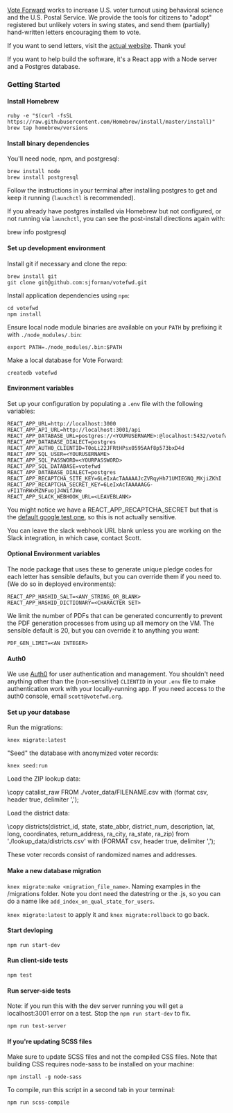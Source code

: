 [Vote Forward](https://votefwd.org) works to increase U.S. voter turnout using behavioral science and the U.S. Postal Service. We provide the tools for citizens to "adopt" registered but unlikely voters in swing states, and send them (partially) hand-written letters encouraging them to vote.

If you want to send letters, visit the [actual website](https://votefwd.org). Thank you!

If you want to help build the software, it's a React app with a Node server and a Postgres database.

### Getting Started

#### Install Homebrew

	ruby -e "$(curl -fsSL https://raw.githubusercontent.com/Homebrew/install/master/install)"
	brew tap homebrew/versions

#### Install binary dependencies

You'll need node, npm, and postgresql:

	brew install node
	brew install postgresql

Follow the instructions in your terminal after installing postgres to get and keep it running (`launchctl` is recommended).

If you already have postgres installed via Homebrew but not configured, or not
running via `launchctl`, you can see the post-install directions again with:

  brew info postgresql

#### Set up development environment

Install git if necessary and clone the repo:

	brew install git
	git clone git@github.com:sjforman/votefwd.git

Install application dependencies using `npm`:

	cd votefwd
	npm install

Ensure local node module binaries are available on your `PATH` by prefixing it
with `./node_modules/.bin`:

    export PATH=./node_modules/.bin:$PATH

Make a local database for Vote Forward:

	createdb votefwd

#### Environment variables

Set up your configuration by populating a `.env` file with the following
variables:

	REACT_APP_URL=http://localhost:3000
	REACT_APP_API_URL=http://localhost:3001/api
	REACT_APP_DATABASE_URL=postgres://<YOURUSERNAME>:@localhost:5432/votefwd
	REACT_APP_DATABASE_DIALECT=postgres
	REACT_APP_AUTH0_CLIENTID=T0oLi22JFRtHPsx0595AAf8p573bxD4d
	REACT_APP_SQL_USER=<YOURUSERNAME>
	REACT_APP_SQL_PASSWORD=<YOURPASSWORD>
	REACT_APP_SQL_DATABASE=votefwd
	REACT_APP_DATABASE_DIALECT=postgres
	REACT_APP_RECAPTCHA_SITE_KEY=6LeIxAcTAAAAAJcZVRqyHh71UMIEGNQ_MXjiZKhI
	REACT_APP_RECAPTCHA_SECRET_KEY=6LeIxAcTAAAAAGG-vFI1TnRWxMZNFuojJ4WifJWe
	REACT_APP_SLACK_WEBHOOK_URL=<LEAVEBLANK>

You might notice we have a REACT_APP_RECAPTCHA_SECRET but that is the [default google test one](https://developers.google.com/recaptcha/docs/faq), so this is not actually sensitive.

You can leave the slack webhook URL blank unless you are working on the Slack
integration, in which case, contact Scott.

#### Optional Environment variables

The node package that uses these to generate unique pledge codes for each letter has sensible defaults, but you can override
them if you need to. (We do so in deployed environments):

  	REACT_APP_HASHID_SALT=<ANY_STRING_OR_BLANK>
  	REACT_APP_HASHID_DICTIONARY=<CHARACTER SET>

We limit the number of PDFs that can be generated concurrently to prevent the
PDF generation processes from using up all memory on the VM.  The sensible
default is 20, but you can override it to anything you want:

    PDF_GEN_LIMIT=<AN INTEGER>

#### Auth0

We use [Auth0](https://auth0.com/) for user authentication and management. You shouldn't need anything other than the (non-sensitive) `CLIENTID` in your `.env` file to make authentication work with your locally-running app. If you need access to the auth0 console, email `scott@votefwd.org`.

#### Set up your database

Run the migrations:

	knex migrate:latest

"Seed" the database with anonymized voter records:

	knex seed:run

Load the ZIP lookup data:

  \copy catalist_raw FROM ./voter_data/FILENAME.csv with (format csv, header true, delimiter ',');

Load the district data:

  \copy districts(district_id, state, state_abbr, district_num, description, lat, long, coordinates, return_address, ra_city, ra_state, ra_zip) from './lookup_data/districts.csv' with (FORMAT csv, header true, delimiter ',');

These voter records consist of randomized names and addresses.

#### Make a new database migration

`knex migrate:make <migration_file_name>`.  Naming examples in the /migrations folder.  Note you dont need the datestring or the .js, so you can do a name like `add_index_on_qual_state_for_users`.

`knex migrate:latest` to apply it and `knex migrate:rollback` to go back.

#### Start devloping

	npm run start-dev

#### Run client-side tests

	npm test

#### Run server-side tests

Note: if you run this with the dev server running you will get a localhost:3001 error on a test.  Stop the `npm run start-dev` to fix.

	npm run test-server

#### If you're updating SCSS files

Make sure to update SCSS files and not the compiled CSS files. Note that building CSS requires node-sass to be installed on your machine:

	npm install -g node-sass

To compile, run this script in a second tab in your terminal:

	npm run scss-compile
